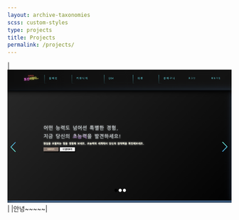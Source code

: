```yaml
---
layout: archive-taxonomies
scss: custom-styles
type: projects
title: Projects
permalink: /projects/
---
```


|<img src="/assets/포션이었다.png" width="600" height="300">|
|안녕~~~~~|